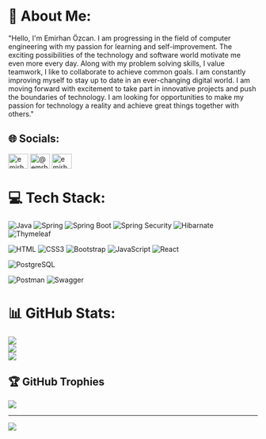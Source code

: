 # 💫 About Me:
"Hello, I'm Emirhan Özcan. I am progressing in the field of computer engineering with my passion for learning and self-improvement. The exciting possibilities of the technology and software world motivate me even more every day. Along with my problem solving skills, I value teamwork, I like to collaborate to achieve common goals. I am constantly improving myself to stay up to date in an ever-changing digital world. I am moving forward with excitement to take part in innovative projects and push the boundaries of technology. I am looking for opportunities to make my passion for technology a reality and achieve great things together with others."
## 🌐 Socials:
<p align="left">
<a href="https://linkedin.com/in/emirhan-özcan-b40515230" target="blank"><img align="center" src="https://raw.githubusercontent.com/rahuldkjain/github-profile-readme-generator/master/src/images/icons/Social/linked-in-alt.svg" alt="emirhan-özcan-b40515230" height="30" width="40" /></a>
<a href="https://medium.com/@emrhnozcn" target="blank"><img align="center" src="https://raw.githubusercontent.com/rahuldkjain/github-profile-readme-generator/master/src/images/icons/Social/medium.svg" alt="@emrhnozcnceng" height="30" width="40" /></a>
<a href="https://www.leetcode.com/emirhanozcan" target="blank"><img align="center" src="https://raw.githubusercontent.com/rahuldkjain/github-profile-readme-generator/master/src/images/icons/Social/leet-code.svg" alt="emirhanozcan" height="30" width="40" /></a>
</p>

# 💻 Tech Stack:
![Java](https://img.shields.io/badge/java-%23ED8B00.svg?style=for-the-badge&logo=java&logoColor=white) 
![Spring](<https://img.shields.io/badge/Spring-6DB33F.svg?style=for-the-badge&logo=Spring&logoColor=white>)
![Spring Boot](<https://img.shields.io/badge/Spring%20Boot-6DB33F.svg?style=for-the-badge&logo=Spring-Boot&logoColor=white>)
![Spring Security](<https://img.shields.io/badge/Spring%20Security-6DB33F.svg?style=for-the-badge&logo=Spring-Security&logoColor=white>)
![Hibarnate](<https://img.shields.io/badge/Hibernate-59666C.svg?style=for-the-badge&logo=Hibernate&logoColor=white>)
![Thymeleaf](<https://img.shields.io/badge/Thymeleaf-005F0F.svg?style=for-the-badge&logo=Thymeleaf&logoColor=white>)


![HTML](<https://img.shields.io/badge/HTML5-E34F26.svg?style=for-the-badge&logo=HTML5&logoColor=white>)
![CSS3](<https://img.shields.io/badge/CSS3-1572B6.svg?style=for-the-badge&logo=CSS3&logoColor=white>)
![Bootstrap](<https://img.shields.io/badge/Bootstrap-7952B3.svg?style=for-the-badge&logo=Bootstrap&logoColor=white>)
![JavaScript](https://img.shields.io/badge/javascript-%23323330.svg?style=for-the-badge&logo=javascript&logoColor=%23F7DF1E) 
![React](https://img.shields.io/badge/react-%2320232a.svg?style=for-the-badge&logo=react&logoColor=%2361DAFB) 


![PostgreSQL](<https://img.shields.io/badge/PostgreSQL-4169E1.svg?style=for-the-badge&logo=PostgreSQL&logoColor=white>)


![Postman](https://img.shields.io/badge/Postman-FF6C37?style=for-the-badge&logo=postman&logoColor=white)
![Swagger](https://img.shields.io/badge/-Swagger-%23Clojure?style=for-the-badge&logo=swagger&logoColor=white)




# 📊 GitHub Stats:
![](https://github-readme-stats.vercel.app/api?username=EmrhnOZCN&theme=shades-of-purple&hide_border=false&include_all_commits=false&count_private=false)<br/>
![](https://github-readme-streak-stats.herokuapp.com/?user=EmrhnOZCN&theme=shades-of-purple&hide_border=false)<br/>
![](https://github-readme-stats.vercel.app/api/top-langs/?username=EmrhnOZCN&theme=shades-of-purple&hide_border=false&include_all_commits=false&count_private=false&layout=compact)

## 🏆 GitHub Trophies
![](https://github-profile-trophy.vercel.app/?username=EmrhnOZCN&theme=radical&no-frame=false&no-bg=true&margin-w=4)


---
[![](https://visitcount.itsvg.in/api?id=EmrhnOZCN&icon=6&color=1)](https://visitcount.itsvg.in)



